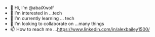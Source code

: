 - 👋 Hi, I’m @abaiXwolf 
- 👀 I’m interested in ...tech
- 🌱 I’m currently learning ... tech
- 💞️ I’m looking to collaborate on ...many things
- 📫 How to reach me ...https://www.linkedin.com/in/alexbailey1500/ 

<!---
abaiXwolf/abaiXwolf is a ✨ special ✨ repository because its `README.md` (this file) appears on your GitHub profile.
You can click the Preview link to take a look at your changes.
--->
